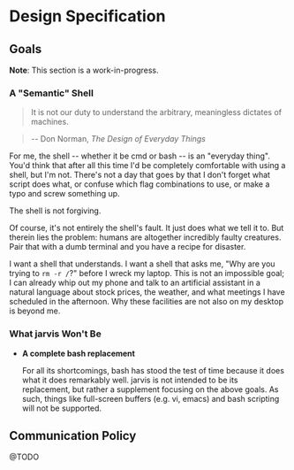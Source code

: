 # Design Specification

## Goals

**Note**: This section is a work-in-progress.

### A "Semantic" Shell

> It is not our duty to understand the arbitrary, meaningless dictates of machines.

> -- Don Norman, *The Design of Everyday Things*

For me, the shell -- whether it be cmd or bash -- is an "everyday thing". You'd think that after all this time I'd be completely comfortable with using a shell, but I'm not. There's not a day that goes by that I don't forget what script does what, or confuse which flag combinations to use, or make a typo and screw something up.

The shell is not forgiving.

Of course, it's not entirely the shell's fault. It just does what we tell it to. But therein lies the problem: humans are altogether incredibly faulty creatures. Pair that with a dumb terminal and you have a recipe for disaster.

I want a shell that understands. I want a shell that asks me, "Why are you trying to `rm -r /`?" before I wreck my laptop. This is not an impossible goal; I can already whip out my phone and talk to an artificial assistant in a natural language about stock prices, the weather, and what meetings I have scheduled in the afternoon. Why these facilities are not also on my desktop is beyond me.

### What jarvis Won't Be

- **A complete bash replacement**

  For all its shortcomings, bash has stood the test of time because it does what it does remarkably well. jarvis is not intended to be its replacement, but rather a supplement focusing on the above goals. As such, things like full-screen buffers (e.g. vi, emacs) and bash scripting will not be supported.

## Communication Policy

@TODO